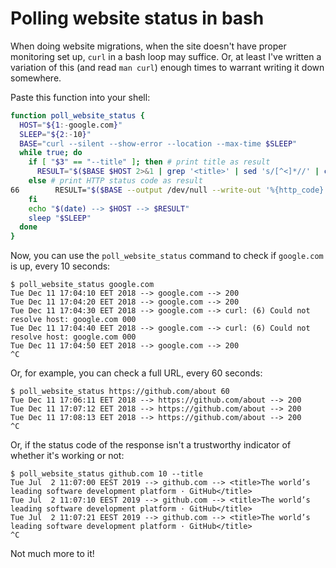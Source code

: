 # Polling website status in bash

When doing website migrations, when the site doesn't have proper monitoring set up, `curl` in a bash loop may suffice. Or, at least I've written a variation of this (and read `man curl`) enough times to warrant writing it down somewhere.

Paste this function into your shell:

```bash
function poll_website_status {
  HOST="${1:-google.com}"
  SLEEP="${2:-10}"
  BASE="curl --silent --show-error --location --max-time $SLEEP"
  while true; do
    if [ "$3" == "--title" ]; then # print title as result
      RESULT="$($BASE $HOST 2>&1 | grep '<title>' | sed 's/[^<]*//' | cut -c -100)"
    else # print HTTP status code as result
66        RESULT="$($BASE --output /dev/null --write-out '%{http_code}' $HOST 2>&1 | tr '\n' ' ' | sed 's/More details here:.*//')"
    fi
    echo "$(date) --> $HOST --> $RESULT"
    sleep "$SLEEP"
  done
}
```

Now, you can use the `poll_website_status` command to check if `google.com` is up, every 10 seconds:

```console
$ poll_website_status google.com
Tue Dec 11 17:04:10 EET 2018 --> google.com --> 200
Tue Dec 11 17:04:20 EET 2018 --> google.com --> 200
Tue Dec 11 17:04:30 EET 2018 --> google.com --> curl: (6) Could not resolve host: google.com 000
Tue Dec 11 17:04:40 EET 2018 --> google.com --> curl: (6) Could not resolve host: google.com 000
Tue Dec 11 17:04:50 EET 2018 --> google.com --> 200
^C
```

Or, for example, you can check a full URL, every 60 seconds:

```console
$ poll_website_status https://github.com/about 60
Tue Dec 11 17:06:11 EET 2018 --> https://github.com/about --> 200
Tue Dec 11 17:07:12 EET 2018 --> https://github.com/about --> 200
Tue Dec 11 17:08:13 EET 2018 --> https://github.com/about --> 200
^C
```

Or, if the status code of the response isn't a trustworthy indicator of whether it's working or not:

```console
$ poll_website_status github.com 10 --title
Tue Jul  2 11:07:00 EEST 2019 --> github.com --> <title>The world’s leading software development platform · GitHub</title>
Tue Jul  2 11:07:10 EEST 2019 --> github.com --> <title>The world’s leading software development platform · GitHub</title>
Tue Jul  2 11:07:21 EEST 2019 --> github.com --> <title>The world’s leading software development platform · GitHub</title>
^C
```

Not much more to it!
